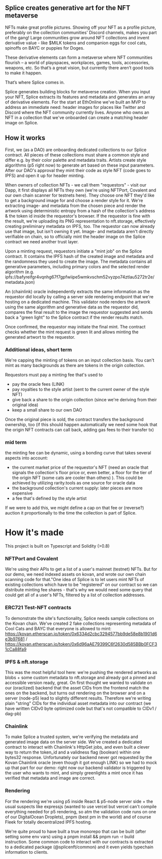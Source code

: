 ## Splice creates generative art for the NFT metaverse
 
NFTs make great profile pictures. Showing off your NFT as a profile picture, preferably on the collection communities' Discord channels, makes you part of the gang! Large communities grow around NFT collections and invent derivative value - like $MILK tokens and companion eggs for cool cats, spinoffs on BAYC or puppies for Doges.

These derivative elements can form a metaverse where NFT communities flourish – a world of playspaces, workplaces, games, tools, accessories, weapons, etc. So that’s a great vision, but currently there aren’t good tools to make it happen.

That’s where Splice comes in.

Splice generates building blocks for metaverse creation. When you input your NFT, Splice extracts its features and metadata and generates an array of derivative elements. For the start at EthOnline we've built an MVP to address an immediate need: header images for places like Twitter and Discord where the NFT community currently lives. Anyone who owns an NFT in a collection that we've onboarded can create a matching header image on Splice.

## How it works

First, we (as a DAO) are onboarding dedicated collections to our Splice contract. All pieces of these collections must share a common style and differ e.g. by their color palette and metadata traits. Artists create style algorithms (p5 right now) to generate art based on these input parameters. After our DAO's approval they mint their code as style NFT (code goes to IPFS) and open it up for header minting.

When owners of collection NFTs - we call them "requestors" - visit our Dapp, it first displays all NFTs they own (we're using NFTPort, Covalent and our own chain scanner for testnets here). They choose one NFT they'd like to get a background image for and choose a render style for it. We're extracting image- and metadata from the chosen piece and render the artwork using deterministic entropy from a hash of the collection's address & the token id inside the requestor's browser. If the requestor is fine with the result, we're uploading its PNG representation to nft.storage, effectively creating preliminary metadata on IPFS, too. The requestor can now already use that image, but isn't owning it yet. Image- and metadata aren't directly verifiable on chain, so to officially mint the header image on the Splice contract we need another trust layer.

Upon a minting request, requestors initiate a "mint job" on the Splice contract. It contains the IPFS hash of the created image and metadata and the randomness they used to create the image. The metadata contains all generative parameters, including primary colors and the selected render algorithm (e.g. ipfs://bafyreifgr4vqnhg67f7gpfwiipe5wmkvschm52vyzpo74ztlau5272tr2e/metadata.json)

An (chainlink) oracle independently extracts the same information as the requestor did locally by calling a server side rendering endpoint that we're hosting on a dedicated machine. This validator node renders the artwork using the same algorithm and generative data as the requestor did, compares the final result to the image the requestor suggested and sends back a "green light" to the Splice contract if the render results match. 

Once confirmed, the requestor may initiate the final mint. The contract checks whether the mint request is green lit and allows minting the generated artwort to the requestor.

### Additional ideas, short term

We're capping the minting of tokens on an input collection basis. You can't mint as many backgrounds as there are tokens in the origin collection. 

Requestors must pay a minting fee that's used to 

- pay the oracle fees (LINK)
- pay royalties to the style artist (sent to the current owner of the style NFT)
- give back a share to the origin collection (since we're deriving from their original idea)
- keep a small share to our own DAO

Once the original piece is sold, the contract transfers the background ownership, too (if this should happen automatically we need some hook that the origin NFT contracts can call back, adding gas fees to their transfer tx)

### mid term
the minting fee can be dynamic, using a bonding curve that takes several aspects into account:

- the current market price of the requestor's NFT (need an oracle that signals the collection's floor price or, even better, a floor for the tier of the origin NFT (some cats are cooler than others) ). This could be achieved by utilizing rarity.tools as one source for oracle data
- the background collection's current supply: later pieces are more expensive
- a fee that's defined by the style artist

If we were to add this, we might define a cap on that fee or (reverse?) auction it proportionally to the time the collection is part of Splice.


# How it's made

This project is built on Typescript and Solidity (>0.8)

### NFTPort and Covalent 
We're using their APIs to get a list of a user's mainnet (testnet) NFTs. But for our demo, we need indexed assets on kovan, and wrote our own chain scanning code for that."One idea of Splice is to let users mint NFTs of existing collections which have to be "registered" on our contract so we can distribute minting fee shares - that's why we would need some query that could get all of a user's NFTs, filtered by a list of collection addresses. 

### ERC721 Test-NFT contracts
To demonstrate the site's functionality, Splice needs sample collections on the Kovan chain. We've created 2 fake collections representing metadata of Cool Cats and BAYC that everyone is allowed to mint: https://kovan.etherscan.io/token/0x6334d2cbc3294577bb9de58e8b1901d6e3b97681 / https://kovan.etherscan.io/token/0x6d96aAE79399C6f2630d585BBb0FCF31cCa88fa9 

### IPFS & nft.storage
This was the most helpful tool here: we're pushing the rendered artworks as blobs  + some custom metadata to nft.storage and already got a pinned and accessible version ready, great. On first thought we wanted to validate on our (oraclized) backend that the asset CIDs from the frontend match the ones on the backend, but turns out rendering on the browser and on a server (node-p5) lead to slightly different results. Therefore we're writing plain "string" CIDs for the individual asset metadata into our contract (we have written CIDv0 byte optimized code but that's not compatible to CIDv1 / dag-pb)   

### Chainlink
To make Splice a trusted system, we're verifying the metadata and generated image data on the server side. We've created a dedicated contract to interact with Chainlink's HttpGet jobs, and even built a clever way to return the token_id and a validness flag (boolean) within one bytes32 response. Unfortunately our backend never got requested by the Kovan Chainlink oracle (even though it got enough LINK) so we had to mock up that part for our demo: right now our backend validator is triggered by the user who wants to mint, and simply greenlights a mint once it has verified that metadata and image are correct.

### Rendering
For the rendering we're using p5 inside React & p5-node server side + the usual suspects like expressjs (wanted to use vercel but vercel can't compile everything needed for p5 rendering, so atm the validation code runs on one of our DigitalOcean Droplets), pnpm (best pm in the world) and of course Fleek for totally decentralized IPFS hosting.

We're quite proud to have built a true monorepo that can be built (after setting some env vars) using a pnpm install && pnpm run -r build instruction. Some common code to interact with our contracts is extracted to a dedicated package (@splicenft/common) and it even yields typechain information to clients.

